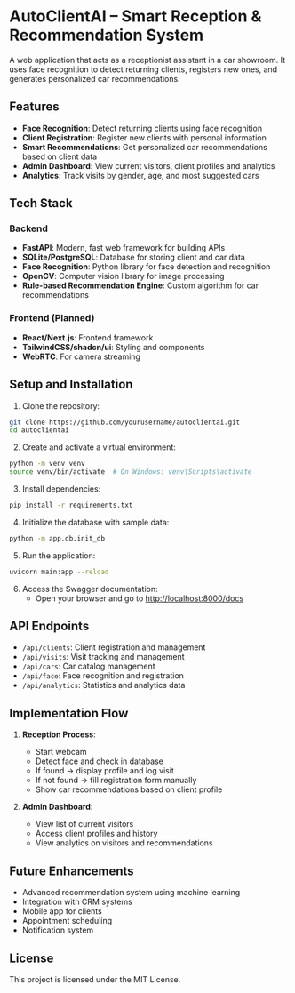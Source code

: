 # AutoClientAI – Smart Reception & Recommendation System

A web application that acts as a receptionist assistant in a car showroom. It uses face recognition to detect returning clients, registers new ones, and generates personalized car recommendations.

## Features

- **Face Recognition**: Detect returning clients using face recognition
- **Client Registration**: Register new clients with personal information
- **Smart Recommendations**: Get personalized car recommendations based on client data
- **Admin Dashboard**: View current visitors, client profiles and analytics
- **Analytics**: Track visits by gender, age, and most suggested cars

## Tech Stack

### Backend

- **FastAPI**: Modern, fast web framework for building APIs
- **SQLite/PostgreSQL**: Database for storing client and car data
- **Face Recognition**: Python library for face detection and recognition
- **OpenCV**: Computer vision library for image processing
- **Rule-based Recommendation Engine**: Custom algorithm for car recommendations

### Frontend (Planned)

- **React/Next.js**: Frontend framework
- **TailwindCSS/shadcn/ui**: Styling and components
- **WebRTC**: For camera streaming

## Setup and Installation

1. Clone the repository:

```bash
git clone https://github.com/yourusername/autoclientai.git
cd autoclientai
```

2. Create and activate a virtual environment:

```bash
python -m venv venv
source venv/bin/activate  # On Windows: venv\Scripts\activate
```

3. Install dependencies:

```bash
pip install -r requirements.txt
```

4. Initialize the database with sample data:

```bash
python -m app.db.init_db
```

5. Run the application:

```bash
uvicorn main:app --reload
```

6. Access the Swagger documentation:
   - Open your browser and go to [http://localhost:8000/docs](http://localhost:8000/docs)

## API Endpoints

- `/api/clients`: Client registration and management
- `/api/visits`: Visit tracking and management
- `/api/cars`: Car catalog management
- `/api/face`: Face recognition and registration
- `/api/analytics`: Statistics and analytics data

## Implementation Flow

1. **Reception Process**:

   - Start webcam
   - Detect face and check in database
   - If found → display profile and log visit
   - If not found → fill registration form manually
   - Show car recommendations based on client profile

2. **Admin Dashboard**:
   - View list of current visitors
   - Access client profiles and history
   - View analytics on visitors and recommendations

## Future Enhancements

- Advanced recommendation system using machine learning
- Integration with CRM systems
- Mobile app for clients
- Appointment scheduling
- Notification system

## License

This project is licensed under the MIT License.
